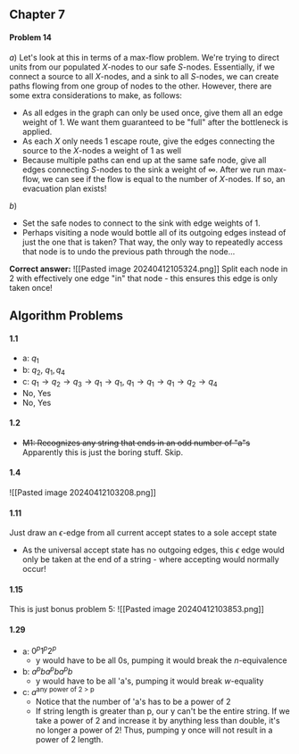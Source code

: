 ## Chapter 7

#### Problem 14
$a)$
Let's look at this in terms of a max-flow problem. We're trying to direct units from our populated $X$-nodes to our safe $S$-nodes. Essentially, if we connect a source to all $X$-nodes, and a sink to all $S$-nodes, we can create paths flowing from one group of nodes to the other. However, there are some extra considerations to make, as follows:
- As all edges in the graph can only be used once, give them all an edge weight of 1. We want them guaranteed to be "full" after the bottleneck is applied.
- As each $X$ only needs 1 escape route, give the edges connecting the source to the $X$-nodes a weight of 1 as well
- Because multiple paths can end up at the same safe node, give all edges connecting $S$-nodes to the sink a weight of $\infty$.
After we run max-flow, we can see if the flow is equal to the number of $X$-nodes. If so, an evacuation plan exists!

$b)$
- Set the safe nodes to connect to the sink with edge weights of 1.
- Perhaps visiting a node would bottle all of its outgoing edges instead of just the one that is taken? That way, the only way to repeatedly access that node is to undo the previous path through the node...

**Correct answer:** ![[Pasted image 20240412105324.png]]
Split each node in 2 with effectively one edge "in" that node - this ensures this edge is only taken once!
## Algorithm Problems

#### 1.1
- a: $q_1$
- b: $q_2$, $q_{1}, q_4$
- c: $q_1 \rightarrow q_{2}\rightarrow q_{3} \rightarrow q_{1} \rightarrow q_{1}$, $q_{1} \rightarrow  q_{1} \rightarrow q_{1} \rightarrow q_{2} \rightarrow q_4$
- No, Yes
- No, Yes

#### 1.2
- ~~M1: Recognizes any string that ends in an odd number of "a"s~~
Apparently this is just the boring stuff. Skip.

#### 1.4
![[Pasted image 20240412103208.png]]

#### 1.11
Just draw an $\epsilon$-edge from all current accept states to a sole accept state 
- As the universal accept state has no outgoing edges, this $\epsilon$ edge would only be taken at the end of a string - where accepting would normally occur!

#### 1.15
This is just bonus problem 5: ![[Pasted image 20240412103853.png]]

#### 1.29
- a: $0^{p}1^{p}2^{p}$
	- y would have to be all 0s, pumping it would break the $n$-equivalence
- b: $a^{p}ba^{p}ba^{p}b$
	- y would have to be all 'a's, pumping it would break $w$-equality
- c: $a^{\text{any power of 2 > p}}$
	- Notice that the number of 'a's has to be a power of 2
	- If string length is greater than p, our y can't be the entire string. If we take a power of 2 and increase it by anything less than double, it's no longer a power of 2! Thus, pumping y once will not result in a power of 2 length.